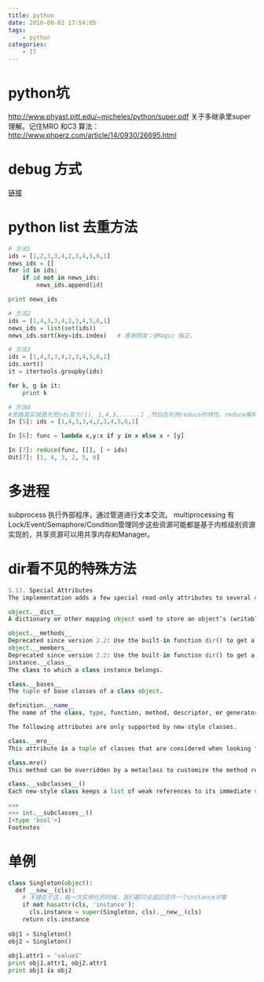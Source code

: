 ```yaml
---
title: python
date: 2016-08-02 17:54:05
tags: 
    - python
categories:
    - IT
---
```


# python坑
http://www.phyast.pitt.edu/~micheles/python/super.pdf
关于多继承里super理解。记住MRO 和C3 算法：
http://www.phperz.com/article/14/0930/26695.html

# debug 方式
[链接](http://yangyingchao.github.io/%E6%88%91%E5%B8%B8%E7%94%A8%E7%9A%84-Python-%E8%B0%83%E8%AF%95%E5%B7%A5%E5%85%B7-%E5%8D%9A%E5%AE%A2-%E4%BC%AF%E4%B9%90%E5%9C%A8%E7%BA%BF/)

# python list 去重方法
```python
# 方法1
ids = [1,2,3,3,4,2,3,4,5,6,1]
news_ids = []
for id in ids:
    if id not in news_ids:
        news_ids.append(id)

print news_ids

# 方法2
ids = [1,4,3,3,4,2,3,4,5,6,1]
news_ids = list(set(ids))
news_ids.sort(key=ids.index)   # 感谢网友：@Magic 指正。

# 方法3
ids = [1,4,3,3,4,2,3,4,5,6,1]
ids.sort()
it = itertools.groupby(ids)

for k, g in it:
    print k

# 方法4
#思路其实就是先把ids变为[[], 1,4,3,......] ,然后在利用reduce的特性。reduce解释参看这http://docs.python.org/2/library/functions.html#reduce
In [5]: ids = [1,4,3,3,4,2,3,4,5,6,1]

In [6]: func = lambda x,y:x if y in x else x + [y]

In [7]: reduce(func, [[], ] + ids)
Out[7]: [1, 4, 3, 2, 5, 6]

```

# 多进程
subprocess 执行外部程序，通过管道进行文本交流。
multiprocessing 有Lock/Event/Semaphore/Condition管理同步这些资源可能都是基于内核级别资源实现的，共享资源可以用共享内存和Manager。

# dir看不见的特殊方法
```python
5.13. Special Attributes
The implementation adds a few special read-only attributes to several object types, where they are relevant. Some of these are not reported by the dir() built-in function.

object.__dict__
A dictionary or other mapping object used to store an object’s (writable) attributes.

object.__methods__
Deprecated since version 2.2: Use the built-in function dir() to get a list of an object’s attributes. This attribute is no longer available.
object.__members__
Deprecated since version 2.2: Use the built-in function dir() to get a list of an object’s attributes. This attribute is no longer available.
instance.__class__
The class to which a class instance belongs.

class.__bases__
The tuple of base classes of a class object.

definition.__name__
The name of the class, type, function, method, descriptor, or generator instance.

The following attributes are only supported by new-style classes.

class.__mro__
This attribute is a tuple of classes that are considered when looking for base classes during method resolution.

class.mro()
This method can be overridden by a metaclass to customize the method resolution order for its instances. It is called at class instantiation, and its result is stored in __mro__.

class.__subclasses__()
Each new-style class keeps a list of weak references to its immediate subclasses. This method returns a list of all those references still alive. Example:

>>>
>>> int.__subclasses__()
[<type 'bool'>]
Footnotes
```

# 单例
```python
class Singleton(object):
  def __new__(cls):
    # 关键在于这，每一次实例化的时候，我们都只会返回这同一个instance对象
    if not hasattr(cls, 'instance'):
      cls.instance = super(Singleton, cls).__new__(cls)
    return cls.instance
 
obj1 = Singleton()
obj2 = Singleton()
 
obj1.attr1 = 'value1'
print obj1.attr1, obj2.attr1
print obj1 is obj2
```
